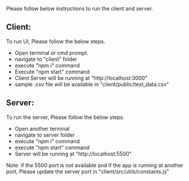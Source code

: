 Please follow below instructions to run the client and server.

Client:
--------
To run UI, Please follow the below steps.
  - Open terminal or cmd prompt.
  - navigate to "client" folder
  - execute "npm i" command
  - Execute "npm start" command
  - Client Server will be running at "http://localhost:3000"
  - sample .csv file will be available in "client/public/text_data.csv"

Server:
--------
To run the server, Please follow the below steps.
  - Open another terminal
  - navigate to server folder
  - execute "npm i" command
  - execute "npm start" command
  - Server will be running at "http://localhost:5500"

Note: if the 5500 port is not available and if the app is running at another port, Please update the server port in "client/src/utils/constants.js"
